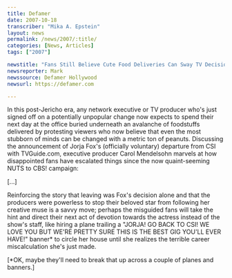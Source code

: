 ```yaml
---
title: Defamer
date: 2007-10-18
transcriber: "Mika A. Epstein"
layout: news
permalink: /news/2007/:title/
categories: [News, Articles]
tags: ["2007"]

newstitle: "Fans Still Believe Cute Food Deliveries Can Sway TV Decision"
newsreporter: Mark
newssource: Defamer Hollywood
newsurl: https://defamer.com

---
```


In this post-Jericho era, any network executive or TV producer who's just signed off on a potentially unpopular change now expects to spend their next day at the office buried underneath an avalanche of foodstuffs delivered by protesting viewers who now believe that even the most stubborn of minds can be changed with a metric ton of peanuts. Discussing the announcement of Jorja Fox's (officially voluntary) departure from CSI with TVGuide.com, executive producer Carol Mendelsohn marvels at how disappointed fans have escalated things since the now quaint-seeming NUTS to CBS! campaign:

[...]

Reinforcing the story that leaving was Fox's decision alone and that the producers were powerless to stop their beloved star from following her creative muse is a savvy move; perhaps the misguided fans will take the hint and direct their next act of devotion towards the actress instead of the show's staff, like hiring a plane trailing a "JORJA! GO BACK TO CSI! WE LOVE YOU BUT WE'RE PRETTY SURE THIS IS THE BEST GIG YOU'LL EVER HAVE!" banner* to circle her house until she realizes the terrible career miscalculation she's just made.

[*OK, maybe they'll need to break that up across a couple of planes and banners.]

